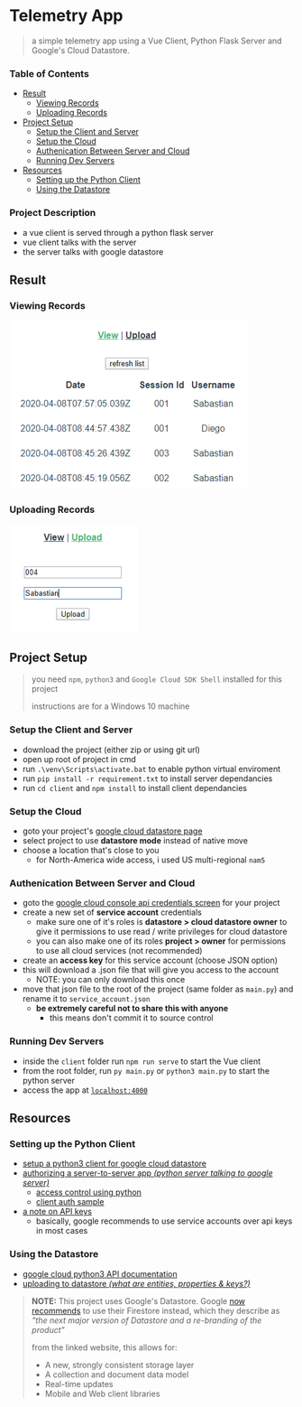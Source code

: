 
# Telemetry App <!-- omit in toc -->

> a simple telemetry app using a Vue Client, Python Flask Server and Google's Cloud Datastore.

### Table of Contents
- [Result](#result)
  - [Viewing Records](#viewing-records)
  - [Uploading Records](#uploading-records)
- [Project Setup](#project-setup)
  - [Setup the Client and Server](#setup-the-client-and-server)
  - [Setup the Cloud](#setup-the-cloud)
  - [Authenication Between Server and Cloud](#authenication-between-server-and-cloud)
  - [Running Dev Servers](#running-dev-servers)
- [Resources](#resources)
  - [Setting up the Python Client](#setting-up-the-python-client)
  - [Using the Datastore](#using-the-datastore)

### Project Description
- a vue client is served through a python flask server
- vue client talks with the server
- the server talks with google datastore


## Result

### Viewing Records
![Image of UI when Viewing Telemetry Records](result_view.png)

### Uploading Records
![Image of UI when Uploading Telemetry Records](result_upload.png)

## Project Setup

> you need `npm`, `python3` and `Google Cloud SDK Shell` installed for this project
> 
> instructions are for a Windows 10 machine

### Setup the Client and Server

- download the project (either zip or using git url)
- open up root of project in cmd
- run `.\venv\Scripts\activate.bat` to enable python virtual enviroment
- run `pip install -r requirement.txt` to install server dependancies
- run `cd client` and `npm install` to install client dependancies


### Setup the Cloud

- goto your project's [google cloud datastore page](https://console.cloud.google.com/datastore)
- select project to use **datastore mode** instead of native move
- choose a location that's close to you
  - for North-America wide access, i used US multi-regional `nam5`


### Authenication Between Server and Cloud

- goto the [google cloud console api credentials screen](https://console.cloud.google.com/apis/credentials) for your project
- create a new set of **service account** credentials
  - make sure one of it's roles is **datastore > cloud datastore owner** to give it permissions to use read / write privileges for cloud datastore
  - you can also make one of its roles **project > owner** for permissions to use all cloud services (not recommended)
- create an **access key** for this service account (choose JSON option)
- this will download a .json file that will give you access to the account
  - NOTE: you can only download this once
- move that json file to the root of the project (same folder as `main.py`) and rename it to `service_account.json`
  - **be extremely careful not to share this with anyone**
    - this means don't commit it to source control


### Running Dev Servers

- inside the `client` folder run `npm run serve` to start the Vue client
- from the root folder, run `py main.py` or `python3 main.py` to start the python server
- access the app at [`localhost:4000`](http://localhost:4000/)

## Resources

### Setting up the Python Client
- [setup a python3 client for google cloud datastore](https://googleapis.dev/python/datastore/latest/index.html)
- [authorizing a server-to-server app *(python server talking to google server)*](https://cloud.google.com/docs/authentication/production#passing_the_path_to_the_service_account_key_in_code)
  - [access control using python](https://cloud.google.com/appengine/docs/standard/python3/access-control)
  - [client auth sample](https://github.com/GoogleCloudPlatform/python-docs-samples/blob/master/auth/cloud-client/snippets.py)
- [a note on API keys](https://cloud.google.com/docs/authentication/api-keys)
  - basically, google recommends to use service accounts over api keys in most cases

### Using the Datastore
- [google cloud python3 API documentation](https://googleapis.dev/python/datastore/latest/client.html)
- [uploading to datastore *(what are entities, properties & keys?)*](https://cloud.google.com/datastore/docs/concepts/entities)

> **NOTE:** This project uses Google's Datastore. Google [now recommends](https://cloud.google.com/firestore/docs/firestore-or-datastore) to use their Firestore instead, which they describe as *"the next major version of Datastore and a re-branding of the product"*
>
> from the linked website, this allows for:
>   - A new, strongly consistent storage layer
>   - A collection and document data model
>   - Real-time updates 
>   - Mobile and Web client libraries
